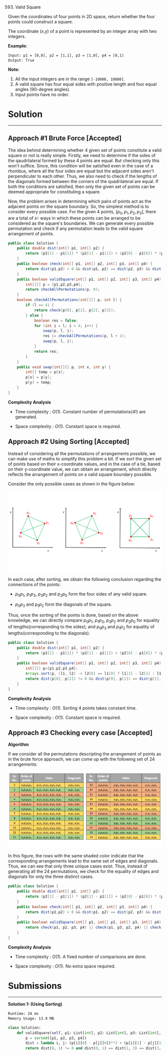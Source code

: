 593. Valid Square

Given the coordinates of four points in 2D space, return whether the four points could construct a square.

The coordinate (x,y) of a point is represented by an integer array with two integers.

**Example:**
```
Input: p1 = [0,0], p2 = [1,1], p3 = [1,0], p4 = [0,1]
Output: True
```

**Note:**

1. All the input integers are in the range `[-10000, 10000]`.
1. A valid square has four equal sides with positive length and four equal angles (90-degree angles).
1. Input points have no order.

# Solution
---
## Approach #1 Brute Force [Accepted]
The idea behind determining whether 4 given set of points constitute a valid square or not is really simple. Firstly, we need to determine if the sides of the qaudrilateral formed by these 4 points are equal. But checking only this won't suffice. Since, this condition will be satisfied even in the case of a rhombus, where all the four sides are equal but the adjacent sides aren't perpendicular to each other. Thus, we also need to check if the lengths of the diagonals formed between the corners of the quadrilateral are equal. If both the conditions are satisfied, then only the given set of points can be deemed appropriate for constituting a square.

Now, the problem arises in determining which pairs of points act as the adjacent points on the square boundary. So, the simplest method is to consider every possible case. For the given 4 points, $[p_0, p_1, p_2, p_3]$, there are a total of `4!` ways in which these points can be arranged to be considered as the square's boundaries. We can generate every possible permutation and check if any permutation leads to the valid square arrangement of points.

```java
public class Solution {
    public double dist(int[] p1, int[] p2) {
        return (p2[1] - p1[1]) * (p2[1] - p1[1]) + (p2[0] - p1[0]) * (p2[0] - p1[0]);
    }
    public boolean check(int[] p1, int[] p2, int[] p3, int[] p4) {
        return dist(p1,p2) > 0 && dist(p1, p2) == dist(p2, p3) && dist(p2, p3) == dist(p3, p4) && dist(p3, p4) == dist(p4, p1) && dist(p1, p3) == dist(p2, p4);
    }
    public boolean validSquare(int[] p1, int[] p2, int[] p3, int[] p4) {
        int[][] p = {p1,p2,p3,p4};
        return checkAllPermutations(p, 0);
    }
    boolean checkAllPermutations(int[][] p, int l) {
        if (l == 4) {
            return check(p[0], p[1], p[2], p[3]);
        } else {
            boolean res = false;
            for (int i = l; i < 4; i++) {
                swap(p, l, i);
                res |= checkAllPermutations(p, l + 1);
                swap(p, l, i);
            }
            return res;
        }
    }
    public void swap(int[][] p, int x, int y) {
        int[] temp = p[x];
        p[x] = p[y];
        p[y] = temp;
    }
}
```

**Complexity Analysis**

* Time complexity : $O(1)$. Constant number of permutations($4!$) are generated.

* Space complexity : $O(1)$. Constant space is required.

## Approach #2 Using Sorting [Accepted]
Instead of considering all the permutations of arrangements possible, we can make use of maths to simplify this problem a bit. If we sort the given set of points based on their x-coordinate values, and in the case of a tie, based on their y-coordinate value, we can obtain an arrangement, which directly reflects the arrangement of points on a valid square boundary possible.

Consider the only possible cases as shown in the figure below:

![593_Valid_Square_1.png](img/593_Valid_Square_1.png)

In each case, after sorting, we obtain the following conclusion regarding the connections of the points:

* $p_0p_1$, $p_1p_3$, $p_3p_2$ and $p_2p_0$ form the four sides of any valid square.

* $p_0p_3$ and $p_1p_2$ form the diagonals of the square.

Thus, once the sorting of the points is done, based on the above knowledge, we can directly compare $p_0p_1$, $p_1p_3$, $p_3p_2$ and $p_2p_0$ for equality of lengths(corresponding to the sides); and $p_0p_3$ and $p_1p_2$ for equality of lengths(corresponding to the diagonals).

```java
public class Solution {
    public double dist(int[] p1, int[] p2) {
        return (p2[1] - p1[1]) * (p2[1] - p1[1]) + (p2[0] - p1[0]) * (p2[0] - p1[0]);
    }
    public boolean validSquare(int[] p1, int[] p2, int[] p3, int[] p4) {
        int[][] p={p1,p2,p3,p4};
        Arrays.sort(p, (l1, l2) -> l2[0] == l1[0] ? l1[1] - l2[1] : l1[0] - l2[0]);
        return dist(p[0], p[1]) != 0 && dist(p[0], p[1]) == dist(p[1], p[3]) && dist(p[1], p[3]) == dist(p[3], p[2]) && dist(p[3], p[2]) == dist(p[2], p[0])   && dist(p[0],p[3])==dist(p[1],p[2]);
    }
}

```

**Complexity Analysis**

* Time complexity : $O(1)$. Sorting 4 points takes constant time.

* Space complexity : $O(1)$. Constant space is required.

## Approach #3 Checking every case [Accepted]
**Algorithm**

If we consider all the permutations descripting the arrangement of points as in the brute force approach, we can come up with the following set of 24 arrangements:

![593_Valid_Square_2.png](img/593_Valid_Square_2.png)

In this figure, the rows with the same shaded color indicate that the corresponding arrangements lead to the same set of edges and diagonals. Thus, we can see that only three unique cases exist. Thus, instead of generating all the 24 permutations, we check for the equality of edges and diagonals for only the three distinct cases.

```java
public class Solution {
    public double dist(int[] p1, int[] p2) {
        return (p2[1] - p1[1]) * (p2[1] - p1[1]) + (p2[0] - p1[0]) * (p2[0] - p1[0]);
    }
    public boolean check(int[] p1, int[] p2, int[] p3, int[] p4) {
        return dist(p1,p2) > 0 && dist(p1, p2) == dist(p2, p3) && dist(p2, p3) == dist(p3, p4) && dist(p3, p4) == dist(p4, p1) && dist(p1, p3) == dist(p2, p4);
    }
    public boolean validSquare(int[] p1, int[] p2, int[] p3, int[] p4) {
        return check(p1, p2, p3, p4) || check(p1, p3, p2, p4) || check(p1, p2, p4, p3);
    }
}
```

**Complexity Analysis**

* Time complexity : $O(1)$. A fixed number of comparisons are done.

* Space complexity : $O(1)$. No extra space required.

# Submissions
---
**Solution 1: (Using Sorting)**
```
Runtime: 24 ms
Memory Usage: 13.9 MB
```
```python
class Solution:
    def validSquare(self, p1: List[int], p2: List[int], p3: List[int], p4: List[int]) -> bool:
        p = sorted([p1, p2, p3, p4])
        dist = lambda i, j: (p[i][0] - p[j][0])**2 + (p[i][1] - p[j][1])**2
        return dist(0, 1) != 0 and dist(0, 1) == dist(1, 3) == dist(3, 2) == dist(2, 0) and dist(0, 3) == dist(1, 2)
```